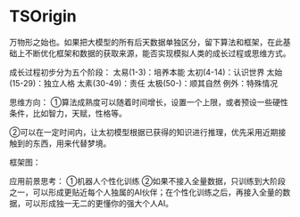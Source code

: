 # TSOrigin
万物形之始也。如果把大模型的所有后天数据单独区分，留下算法和框架，在此基础上不断优化框架和数据的获取来源，能否实现模拟人类的成长过程或思维方式。

成长过程初步分为五个阶段：
太易(1-3)：培养本能
太初(4-14)：认识世界
太始(15-29)：独立人格
太素(30-49)：责任
太极(50-)：顺其自然
例外：特殊情况

思维方向：
①算法成熟度可以随着时间增长，设置一个上限，或者预设一些硬性条件，比如智力，天赋，性格等。

②可以在一定时间内，让太初模型根据已获得的知识进行推理，优先采用近期接触到的东西，用来代替梦境。

框架图：

应用前景思考： ①机器人个性化训练 ②如果不接入全量数据，只训练到大阶段之一，可以形成更贴近每个人独属的AI伙伴；在个性化训练之后，再接入全量的数据，可以形成独一无二的更懂你的强大个人AI。
